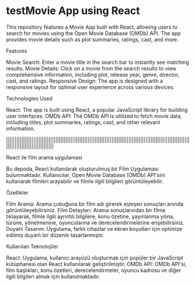# testMovie App using React

This repository features a Movie App built with React, allowing users to search for movies using the Open Movie Database (OMDb) API. The app provides movie details such as plot summaries, ratings, cast, and more.

Features

Movie Search: Enter a movie title in the search bar to instantly see matching results. Movie Details: Click on a movie from the search results to view comprehensive information, including plot, release year, genre, director, cast, and ratings. Responsive Design: The app is designed with a responsive layout for optimal user experience across various devices.

Technologies Used

React: The app is built using React, a popular JavaScript library for building user interfaces. OMDb API: The OMDb API is utilized to fetch movie data, including titles, plot summaries, ratings, cast, and other relevant information.

||||||||||||||||||||||||||||||||||||||||||||||||||||||||||||||||||||||||||||||||||||||||||||||||||||||||||||||||||||||||||||||||||||||||

React ile film arama uygulamasi

Bu depoda, React kullanılarak oluşturulmuş bir Film Uygulaması bulunmaktadır. Kullanıcılar, Open Movie Database (OMDb) API'sini kullanarak filmleri arayabilir ve filmle ilgili bilgileri görüntüleyebilir.

Özellikler

Film Arama: Arama çubuğuna bir film adı girerek eşleşen sonuçları anında görüntüleyebilirsiniz. Film Detayları: Arama sonuçlarından bir filme tıklayarak, filmle ilgili ayrıntılı bilgilere, konu özetine, yayınlanma yılına, türüne, yönetmenine, oyuncularına ve derecelendirmelerine erişebilirsiniz. Duyarlı Tasarım: Uygulama, farklı cihazlar ve ekran boyutları için optimize edilmiş duyarlı bir düzenle tasarlanmıştır.

Kullanılan Teknolojiler

React: Uygulama, kullanıcı arayüzü oluşturmak için popüler bir JavaScript kütüphanesi olan React kullanılarak geliştirilmiştir. OMDb API: OMDb API'si, film başlıkları, konu özetleri, derecelendirmeler, oyuncu kadrosu ve diğer ilgili bilgileri almak için kullanılmaktadır.
